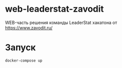 # web-leaderstat-zavodit
WEB-часть решения команды LeaderStat хакатона от https://www.zavodit.ru/

# Запуск

`docker-compose up`
